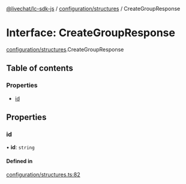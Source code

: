 [@livechat/lc-sdk-js](../README.md) / [configuration/structures](../modules/configuration_structures.md) / CreateGroupResponse

# Interface: CreateGroupResponse

[configuration/structures](../modules/configuration_structures.md).CreateGroupResponse

## Table of contents

### Properties

- [id](configuration_structures.CreateGroupResponse.md#id)

## Properties

### id

• **id**: `string`

#### Defined in

[configuration/structures.ts:82](https://github.com/livechat/lc-sdk-js/blob/951da85/src/configuration/structures.ts#L82)

